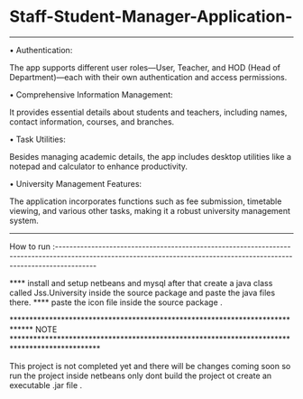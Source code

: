 # Staff-Student-Manager-Application-

***********************************************************************************************************************************************************************************

•	Authentication: 

The app supports different user roles—User, Teacher, and HOD (Head of Department)—each with their own authentication and access permissions.

•	Comprehensive Information Management:

It provides essential details about students and teachers, including names, contact information, courses, and branches.

•	Task Utilities: 

Besides managing academic details, the app includes desktop utilities like a notepad and calculator to enhance productivity.

•	University Management Features: 

The application incorporates functions such as fee submission, timetable viewing, and various other tasks,      making it a robust university management system.

***********************************************************************************************************************************************************************************
How to run :-----------------------------------------------------------------------------------------------------------------------------------------------------------------------

**** install and setup netbeans and mysql after that create a java class called Jss.University inside the source package and paste the java files there.
**** paste the icon file inside the source package .

*****************************************************************************  NOTE  **********************************************************************************************

This project is not completed yet and there will be changes coming soon so run the project inside netbeans only dont build the project ot create an executable .jar file .
